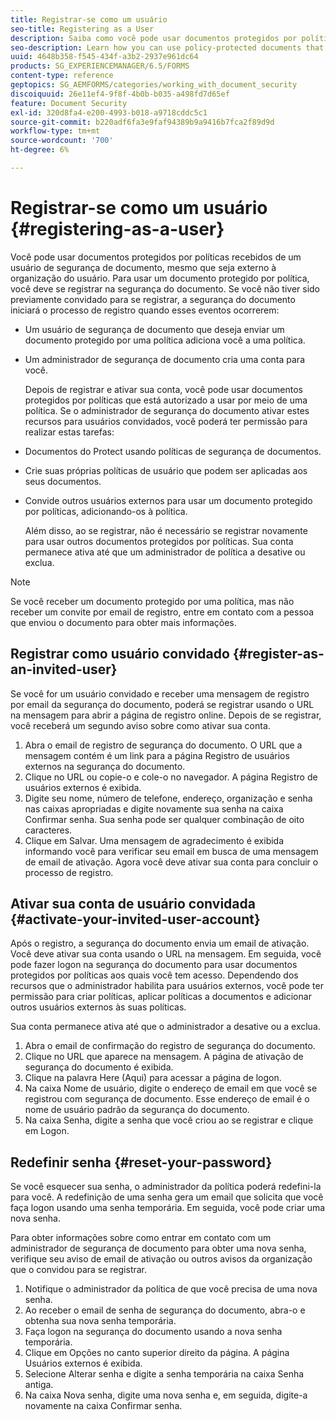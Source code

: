```yaml
---
title: Registrar-se como um usuário
seo-title: Registering as a User
description: Saiba como você pode usar documentos protegidos por políticas recebidos de um usuário de segurança de documento, mesmo que seja externo à organização do usuário.
seo-description: Learn how you can use policy-protected documents that you receive from an document security user, even if you are external to the user’s organization.
uuid: 4648b358-f545-434f-a3b2-2937e961dc64
products: SG_EXPERIENCEMANAGER/6.5/FORMS
content-type: reference
geptopics: SG_AEMFORMS/categories/working_with_document_security
discoiquuid: 26e11ef4-9f8f-4b0b-b035-a498fd7d65ef
feature: Document Security
exl-id: 320d8fa4-e200-4993-b018-a9718cddc5c1
source-git-commit: b220adf6fa3e9faf94389b9a9416b7fca2f89d9d
workflow-type: tm+mt
source-wordcount: '700'
ht-degree: 6%

---
```


# Registrar-se como um usuário {#registering-as-a-user}

Você pode usar documentos protegidos por políticas recebidos de um usuário de segurança de documento, mesmo que seja externo à organização do usuário. Para usar um documento protegido por política, você deve se registrar na segurança do documento. Se você não tiver sido previamente convidado para se registrar, a segurança do documento iniciará o processo de registro quando esses eventos ocorrerem:

* Um usuário de segurança de documento que deseja enviar um documento protegido por uma política adiciona você a uma política.
* Um administrador de segurança de documento cria uma conta para você.

   Depois de registrar e ativar sua conta, você pode usar documentos protegidos por políticas que está autorizado a usar por meio de uma política. Se o administrador de segurança do documento ativar estes recursos para usuários convidados, você poderá ter permissão para realizar estas tarefas:

* Documentos do Protect usando políticas de segurança de documentos.
* Crie suas próprias políticas de usuário que podem ser aplicadas aos seus documentos.
* Convide outros usuários externos para usar um documento protegido por políticas, adicionando-os à política.

   Além disso, ao se registrar, não é necessário se registrar novamente para usar outros documentos protegidos por políticas. Sua conta permanece ativa até que um administrador de política a desative ou exclua.

>[!NOTE]
>
>Se você receber um documento protegido por uma política, mas não receber um convite por email de registro, entre em contato com a pessoa que enviou o documento para obter mais informações.

## Registrar como usuário convidado {#register-as-an-invited-user}

Se você for um usuário convidado e receber uma mensagem de registro por email da segurança do documento, poderá se registrar usando o URL na mensagem para abrir a página de registro online. Depois de se registrar, você receberá um segundo aviso sobre como ativar sua conta.

1. Abra o email de registro de segurança do documento. O URL que a mensagem contém é um link para a página Registro de usuários externos na segurança do documento.
1. Clique no URL ou copie-o e cole-o no navegador. A página Registro de usuários externos é exibida.
1. Digite seu nome, número de telefone, endereço, organização e senha nas caixas apropriadas e digite novamente sua senha na caixa Confirmar senha. Sua senha pode ser qualquer combinação de oito caracteres.
1. Clique em Salvar. Uma mensagem de agradecimento é exibida informando você para verificar seu email em busca de uma mensagem de email de ativação. Agora você deve ativar sua conta para concluir o processo de registro.

## Ativar sua conta de usuário convidada {#activate-your-invited-user-account}

Após o registro, a segurança do documento envia um email de ativação. Você deve ativar sua conta usando o URL na mensagem. Em seguida, você pode fazer logon na segurança do documento para usar documentos protegidos por políticas aos quais você tem acesso. Dependendo dos recursos que o administrador habilita para usuários externos, você pode ter permissão para criar políticas, aplicar políticas a documentos e adicionar outros usuários externos às suas políticas.

Sua conta permanece ativa até que o administrador a desative ou a exclua.

1. Abra o email de confirmação do registro de segurança do documento.
1. Clique no URL que aparece na mensagem. A página de ativação de segurança do documento é exibida.
1. Clique na palavra Here (Aqui) para acessar a página de logon.
1. Na caixa Nome de usuário, digite o endereço de email em que você se registrou com segurança de documento. Esse endereço de email é o nome de usuário padrão da segurança do documento.
1. Na caixa Senha, digite a senha que você criou ao se registrar e clique em Logon.

## Redefinir senha {#reset-your-password}

Se você esquecer sua senha, o administrador da política poderá redefini-la para você. A redefinição de uma senha gera um email que solicita que você faça logon usando uma senha temporária. Em seguida, você pode criar uma nova senha.

Para obter informações sobre como entrar em contato com um administrador de segurança de documento para obter uma nova senha, verifique seu aviso de email de ativação ou outros avisos da organização que o convidou para se registrar.

1. Notifique o administrador da política de que você precisa de uma nova senha.
1. Ao receber o email de senha de segurança do documento, abra-o e obtenha sua nova senha temporária.
1. Faça logon na segurança do documento usando a nova senha temporária.
1. Clique em Opções no canto superior direito da página. A página Usuários externos é exibida.
1. Selecione Alterar senha e digite a senha temporária na caixa Senha antiga.
1. Na caixa Nova senha, digite uma nova senha e, em seguida, digite-a novamente na caixa Confirmar senha.

